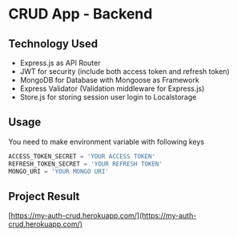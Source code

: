 # CRUD App - Backend

## Technology Used
- Express.js as API Router
- JWT for security (include both access token and refresh token)
- MongoDB for Database with Mongoose as Framework
- Express Validator (Validation middleware for Express.js)
- Store.js for storing session user login to Localstorage


## Usage

You need to make environment variable with following keys

```javascript
ACCESS_TOKEN_SECRET = 'YOUR ACCESS TOKEN'
REFRESH_TOKEN_SECRET = 'YOUR REFRESH TOKEN'
MONGO_URI = 'YOUR MONGO URI'
```

## Project Result
[https://my-auth-crud.herokuapp.com/](https://my-auth-crud.herokuapp.com/)


